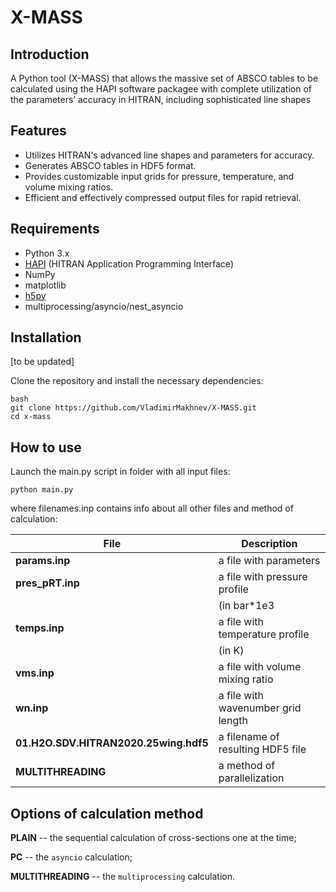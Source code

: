 # X-MASS

## Introduction

A Python tool (X-MASS) that allows the massive set of ABSCO tables to be calculated using the HAPI software packagee with complete utilization of the parameters’ accuracy in HITRAN, including sophisticated line shapes

## Features

- Utilizes HITRAN's advanced line shapes and parameters for accuracy.
- Generates ABSCO tables in HDF5 format.
- Provides customizable input grids for pressure, temperature, and volume mixing ratios.
- Efficient and effectively compressed output files for rapid retrieval.

## Requirements

- Python 3.x
- [HAPI](github.com/hitranonline/hapi) (HITRAN Application Programming Interface)
- NumPy
- matplotlib
- [h5py](h5py.org)
- multiprocessing/asyncio/nest_asyncio

## Installation

[to be updated]

Clone the repository and install the necessary dependencies:

```
bash
git clone https://github.com/VladimirMakhnev/X-MASS.git
cd x-mass 
```

## How to use 

Launch the main.py script in folder with all input files:

`python main.py `

where filenames.inp contains info about all other files and method of calculation: 

| **File**                              | **Description**                    |
|---------------------------------------|------------------------------------|
| **params.inp**                        | a file with parameters             |
| **pres_pRT.inp**                      | a file with pressure profile       |
|                                       | (in bar*1e3                        |
| **temps.inp**                         | a file with temperature profile    |
|                                       | (in K)                             |
| **vms.inp**                           | a file with volume mixing ratio    |
| **wn.inp**                            | a file with wavenumber grid length |
| **01.H2O.SDV.HITRAN2020.25wing.hdf5** | a filename of resulting HDF5 file  |
| **MULTITHREADING**                    | a method of parallelization        |

## Options of calculation method

**PLAIN** -- the sequential calculation of cross-sections one at the time;

**PC** -- the ```asyncio``` calculation;

**MULTITHREADING** -- the ```multiprocessing``` calculation.
















